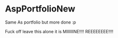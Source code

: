 # AspPortfolioNew
Same As portfolio but more done :p


Fuck off leave this alone it is MIIIIIINE!!!! REEEEEEEE!!!!
